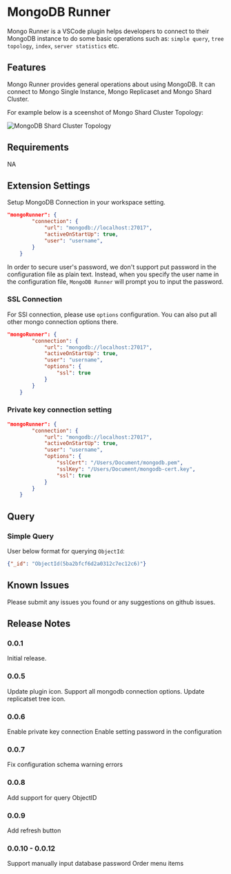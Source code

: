 # MongoDB Runner

Mongo Runner is a VSCode plugin helps developers to connect to their MongoDB instance to do some basic operations such as: `simple query`, `tree topology`, `index`, `server statistics` etc.

## Features

Mongo Runner provides general operations about using MongoDB. It can connect to Mongo Single Instance, Mongo Replicaset and Mongo Shard Cluster.


For example below is a sceenshot of Mongo Shard Cluster Topology:

![MongoDB Shard Cluster Topology](https://raw.githubusercontent.com/zhaoyi0113/mongodb-runner/master/images/shard-ss.png)

## Requirements

NA

## Extension Settings

Setup MongoDB Connection in your workspace setting. 

```json
"mongoRunner": {
        "connection": {
            "url": "mongodb://localhost:27017",
            "activeOnStartUp": true,
            "user": "username",
        }
    }
```

In order to secure user's password, we don't support put password in the configuration file as plain text. Instead, when you specify the user name in the configuration file, `MongoDB Runner` will prompt you to input the password.


### SSL Connection

For SSl connection, please use `options` configuration. You can also put all other mongo connection options there.

```json
"mongoRunner": {
        "connection": {
            "url": "mongodb://localhost:27017",
            "activeOnStartUp": true,
            "user": "username",
            "options": {
                "ssl": true
            }
        }
    }
```

### Private key connection setting

```json
"mongoRunner": {
        "connection": {
            "url": "mongodb://localhost:27017",
            "activeOnStartUp": true,
            "user": "username",
            "options": {
                "sslCert": "/Users/Document/mongodb.pem",
                "sslKey": "/Users/Document/mongodb-cert.key",
                "ssl": true
            }
        }
    }
```

## Query

### Simple Query

User below format for querying `ObjectId`:

```json
{"_id": "ObjectId(5ba2bfcf6d2a0312c7ec12c6)"}
```
            
## Known Issues

Please submit any issues you found or any suggestions on github issues.

## Release Notes

### 0.0.1

Initial release.

### 0.0.5
Update plugin icon.
Support all mongodb connection options. 
Update replicatset tree icon.

### 0.0.6

Enable private key connection
Enable setting password in the configuration

### 0.0.7

Fix configuration schema warning errors

### 0.0.8
Add support for query ObjectID

### 0.0.9
Add refresh button

### 0.0.10 - 0.0.12
Support manually input database password
Order menu items